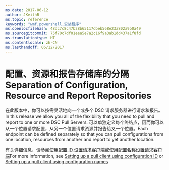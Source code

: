 ```yaml
---
ms.date: 2017-06-12
author: JKeithB
ms.topic: reference
keywords: "wmf,powershell,安装程序"
ms.openlocfilehash: 48dc7c8c47b28b65117dbeb568e23a802a9b0a49
ms.sourcegitcommit: 75f70c7df01eea5e7a2c16f9a3ab1dd437a1f8fd
ms.translationtype: HT
ms.contentlocale: zh-CN
ms.lasthandoff: 06/12/2017
---
```

# <a name="separation-of-configuration-resource-and-report-repositories"></a><span data-ttu-id="dee41-102">配置、资源和报告存储库的分隔</span><span class="sxs-lookup"><span data-stu-id="dee41-102">Separation of Configuration, Resource and Report Repositories</span></span>

<span data-ttu-id="dee41-103">在此版本中，你可以按需灵活地向一个或多个 DSC 请求服务器进行请求和报告。</span><span class="sxs-lookup"><span data-stu-id="dee41-103">In this release we allow you all of the flexibility that you need to pull and report to one or more DSC Pull Servers.</span></span> <span data-ttu-id="dee41-104">可以单独定义每个终结点，因而你可以从一个位置请求配置，从另一个位置请求资源并报告给又一个位置。</span><span class="sxs-lookup"><span data-stu-id="dee41-104">Each endpoint can be defined separately so that you can pull configurations from one location, resources from another and report to yet another location.</span></span> 

<span data-ttu-id="dee41-105">有关详细信息，请参阅[使用配置 ID 设置请求客户端](https://msdn.microsoft.com/powershell/dsc/pullclientconfigid)或[使用配置名称设置请求客户端](https://msdn.microsoft.com/powershell/dsc/pullclientconfignames)</span><span class="sxs-lookup"><span data-stu-id="dee41-105">For more information, see [Setting up a pull client using configuration ID](https://msdn.microsoft.com/powershell/dsc/pullclientconfigid) or [Setting up a pull client using configuration names](https://msdn.microsoft.com/powershell/dsc/pullclientconfignames)</span></span>

